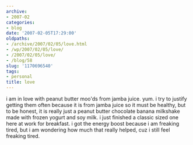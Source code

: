 ```yaml
---
archive:
- 2007-02
categories:
- blog
date: '2007-02-05T17:29:00'
oldpaths:
- /archive/2007/02/05/love.html
- /wp/2007/02/05/love/
- /2007/02/05/love/
- /blog/58
slug: '1170696540'
tags:
- personal
title: love
---
```


i am in love with peanut butter moo'ds from jamba juice. yum. i try to
justify getting them often because it is from jamba juice so it must be
healthy, but to be honest, it is really just a peanut butter chocolate
banana milkshake made with frozen yogurt and soy milk. i just finished
a classic sized one here at work for breakfast. i got the energy boost
because i am freaking tired, but i am wondering how much that really
helped, cuz i still feel freaking tired.

